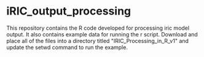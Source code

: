 # iRIC_output_processing 

This repository contains the R code developed for processing iric model output. 
It also contains example data for running the r script. Download and place all of 
the files into a directory titled "IRIC_Processing_in_R_v1" and update the setwd command
to run the example. 
